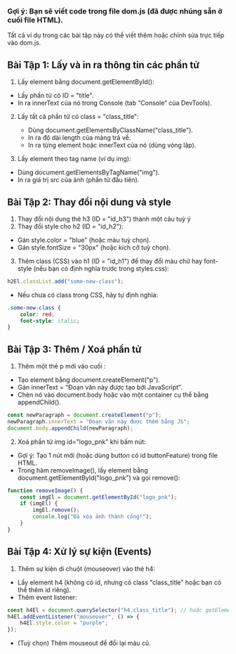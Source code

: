 ### Gợi ý: Bạn sẽ viết code trong file dom.js (đã được nhúng sẵn ở cuối file HTML).
Tất cả ví dụ trong các bài tập này có thể viết thêm hoặc chỉnh sửa trực tiếp vào dom.js.

## Bài Tập 1: Lấy và in ra thông tin các phần tử
1. Lấy element bằng document.getElementById():
- Lấy phần tử có ID = "title".
- In ra innerText của nó trong Console (tab “Console” của DevTools).

2. Lấy tất cả phần tử có class = "class_title":
	- Dùng document.getElementsByClassName("class_title").
	- In ra độ dài length của mảng trả về.
	- In ra từng element hoặc innerText của nó (dùng vòng lặp).

3.	Lấy element theo tag name (ví dụ img):
- Dùng document.getElementsByTagName("img").
- In ra giá trị src của ảnh (phần tử đầu tiên).

## Bài Tập 2: Thay đổi nội dung và style
1. Thay đổi nội dung thẻ h3 (ID = "id_h3") thành một câu tuỳ ý
2. Thay đổi style cho h2 (ID = "id_h2"):
- Gán style.color = "blue" (hoặc màu tuỳ chọn).
- Gán style.fontSize = "30px" (hoặc kích cỡ tuỳ chọn).
3. Thêm class (CSS) vào h1 (ID = "id_h1") để thay đổi màu chữ hay font-style (nếu bạn có định nghĩa trước trong styles.css):

```javascript
h2El.classList.add("some-new-class");
```
- Nếu chưa có class trong CSS, hãy tự định nghĩa:
```css
.some-new-class {
    color: red;
    font-style: italic;
}
```

## Bài Tập 3: Thêm / Xoá phần tử
1.	Thêm một thẻ p mới vào cuối <body>:
- Tạo element bằng document.createElement("p").
- Gán innerText = “Đoạn văn này được tạo bởi JavaScript”.
- Chèn nó vào document.body hoặc vào một container cụ thể bằng appendChild().

```javascript
const newParagraph = document.createElement("p");
newParagraph.innerText = "Đoạn văn này được thêm bằng JS";
document.body.appendChild(newParagraph);
```


2. Xoá phần tử img id="logo_pnk" khi bấm nút:
- Gợi ý: Tạo 1 nút mới (hoặc dùng button có id buttonFeature) trong file HTML.
- Trong hàm removeImage(), lấy element bằng document.getElementById("logo_pnk") và gọi remove():

```javascript
function removeImage() {
    const imgEl = document.getElementById("logo_pnk");
    if (imgEl) {
        imgEl.remove();
        console.log("Đã xóa ảnh thành công!");
    }
}
```

## Bài Tập 4: Xử lý sự kiện (Events)
1. Thêm sự kiện di chuột (mouseover) vào thẻ h4:
- Lấy element h4 (không có id, nhưng có class "class_title" hoặc bạn có thể thêm id riêng).
- Thêm event listener:

```javascript
const h4El = document.querySelector("h4.class_title"); // hoặc getElementsByClassName, ...
h4El.addEventListener("mouseover", () => {
    h4El.style.color = "purple";
});
```
- (Tuỳ chọn) Thêm mouseout để đổi lại màu cũ.